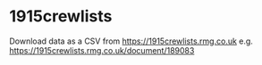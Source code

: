 # 1915crewlists
Download data as a CSV from https://1915crewlists.rmg.co.uk e.g. https://1915crewlists.rmg.co.uk/document/189083


